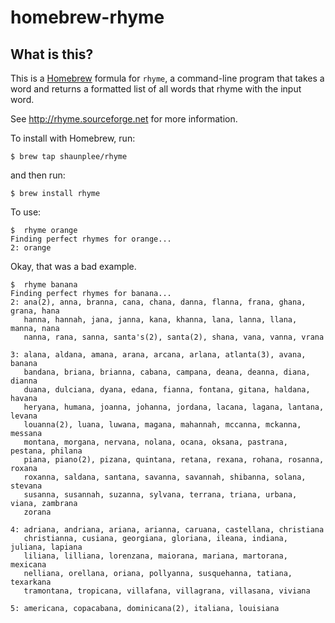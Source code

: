 # homebrew-rhyme

## What is this?

This is a [Homebrew](http://brew.sh) formula for `rhyme`, a command-line program that takes a word and returns a formatted list of all words that rhyme with the input word.

See http://rhyme.sourceforge.net for more information.

To install with Homebrew, run:

`$ brew tap shaunplee/rhyme`

and then run:

`$ brew install rhyme`

To use:

```shell
$  rhyme orange
Finding perfect rhymes for orange...
2: orange
```

Okay, that was a bad example.

```shell
$  rhyme banana
Finding perfect rhymes for banana...
2: ana(2), anna, branna, cana, chana, danna, flanna, frana, ghana, grana, hana
   hanna, hannah, jana, janna, kana, khanna, lana, lanna, llana, manna, nana
   nanna, rana, sanna, santa's(2), santa(2), shana, vana, vanna, vrana

3: alana, aldana, amana, arana, arcana, arlana, atlanta(3), avana, banana
   bandana, briana, brianna, cabana, campana, deana, deanna, diana, dianna
   duana, dulciana, dyana, edana, fianna, fontana, gitana, haldana, havana
   heryana, humana, joanna, johanna, jordana, lacana, lagana, lantana, levana
   louanna(2), luana, luwana, magana, mahannah, mccanna, mckanna, messana
   montana, morgana, nervana, nolana, ocana, oksana, pastrana, pestana, philana
   piana, piano(2), pizana, quintana, retana, rexana, rohana, rosanna, roxana
   roxanna, saldana, santana, savanna, savannah, shibanna, solana, stevana
   susanna, susannah, suzanna, sylvana, terrana, triana, urbana, viana, zambrana
   zorana

4: adriana, andriana, ariana, arianna, caruana, castellana, christiana
   christianna, cusiana, georgiana, gloriana, ileana, indiana, juliana, lapiana
   liliana, lilliana, lorenzana, maiorana, mariana, martorana, mexicana
   nelliana, orellana, oriana, pollyanna, susquehanna, tatiana, texarkana
   tramontana, tropicana, villafana, villagrana, villasana, viviana

5: americana, copacabana, dominicana(2), italiana, louisiana
```
